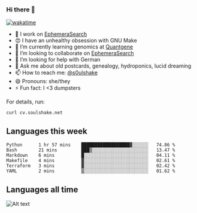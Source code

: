 ### Hi there 👋

[![wakatime](https://wakatime.com/badge/user/08339702-a231-40c4-8838-d449bd2ff951.svg)](https://wakatime.com/@08339702-a231-40c4-8838-d449bd2ff951)

<!--
**soulshake/soulshake** is a ✨ _special_ ✨ repository because its `README.md` (this file) appears on your GitHub profile.

Here are some ideas to get you started:

- 🔭 I’m currently working on ...
- 🌱 I’m currently learning ...
- 👯 I’m looking to collaborate on ...
- 🤔 I’m looking for help with ...
- 💬 Ask me about ...
- 📫 How to reach me: ...
- 😄 Pronouns: ...
- ⚡ Fun fact: ...
-->


- 🔭 I work on [EphemeraSearch](https://www.ephemerasearch.com/)
- 😍 I have an unhealthy obsession with GNU Make
- :dna: I’m currently learning genomics at [Quantgene](https://www.quantgene.com/)
- 👯 I’m looking to collaborate on [EphemeraSearch](https://www.ephemerasearch.com/)
- 🤔 I’m looking for help with German
- 💬 Ask me about old postcards, genealogy, hydroponics, lucid dreaming
- 📫 How to reach me: [@s0ulshake](https://twitter.com/soulshake)
- 😄 Pronouns: she/they
- ⚡ Fun fact: I <3 dumpsters

For details, run:

```
curl cv.soulshake.net
```

## Languages this week

<!--START_SECTION:waka-->

```text
Python      1 hr 57 mins    ██████████████████▓░░░░░░   74.86 %
Bash        21 mins         ███▒░░░░░░░░░░░░░░░░░░░░░   13.47 %
Markdown    6 mins          █░░░░░░░░░░░░░░░░░░░░░░░░   04.11 %
Makefile    4 mins          ▓░░░░░░░░░░░░░░░░░░░░░░░░   02.61 %
Terraform   3 mins          ▓░░░░░░░░░░░░░░░░░░░░░░░░   02.42 %
YAML        2 mins          ▒░░░░░░░░░░░░░░░░░░░░░░░░   01.62 %
```

<!--END_SECTION:waka-->

## Languages all time
![Alt text](https://wakatime.com/share/@aj/6aa10b67-a5e9-4fb1-acaf-8692f4385172.svg)
